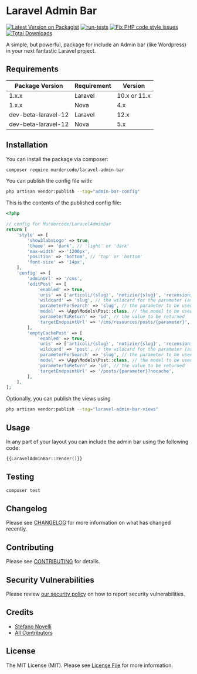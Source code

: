 # Laravel Admin Bar

[![Latest Version on Packagist](https://img.shields.io/packagist/v/murdercode/laravel-admin-bar.svg?style=flat-square)](https://packagist.org/packages/murdercode/laravel-admin-bar)
[![run-tests](https://github.com/murdercode/laravel-admin-bar/actions/workflows/run-tests.yml/badge.svg)](https://github.com/murdercode/laravel-admin-bar/actions/workflows/run-tests.yml)
[![Fix PHP code style issues](https://github.com/murdercode/laravel-admin-bar/actions/workflows/fix-php-code-style-issues.yml/badge.svg)](https://github.com/murdercode/laravel-admin-bar/actions/workflows/fix-php-code-style-issues.yml)
[![Total Downloads](https://img.shields.io/packagist/dt/murdercode/laravel-admin-bar.svg?style=flat-square)](https://packagist.org/packages/murdercode/laravel-admin-bar)

A simple, but powerful, package for include an Admin bar (like Wordpress) in your next fantastic Laravel project.

## Requirements

| Package Version     | Requirement | Version      |
|---------------------|-------------|--------------|
| 1.x.x               | Laravel     | 10.x or 11.x |
| 1.x.x               | Nova        | 4.x          |
| dev-beta-laravel-12 | Laravel     | 12.x         |
| dev-beta-laravel-12 | Nova        | 5.x          |

## Installation

You can install the package via composer:

```bash
composer require murdercode/laravel-admin-bar
```

You can publish the config file with:

```bash
php artisan vendor:publish --tag="admin-bar-config"
```

This is the contents of the published config file:

```php
<?php

// config for Murdercode/LaravelAdminBar
return [
    'style' => [
        'show3labsLogo' => true,
        'theme' => 'dark', // 'light' or 'dark'
        'max-width' => '1200px',
        'position' => 'bottom', // 'top' or 'bottom'
        'font-size' => '14px',
    ],
    'config' => [
        'adminUrl' => '/cms',
        'editPost' => [
            'enabled' => true,
            'uris' => ['articoli/{slug}', 'notizie/{slug}', 'recensioni/{slug}'], // detect the current route as defined in your routes/web.php
            'wildcard' => 'slug', // the wildcard for the parameter (as over)
            'parameterForSearch' => 'slug', // the parameter to be used for search the post
            'model' => \App\Models\Post::class, // the model to be used for search the post
            'parameterToReturn' => 'id', // the value to be returned
            'targetEndpointUrl' => '/cms/resources/posts/{parameter}',
        ],
        'emptyCachePost' => [
            'enabled' => true,
            'uris' => ['articoli/{slug}', 'notizie/{slug}', 'recensioni/{slug}'], // detect the current route as defined in your routes/web.php
            'wildcard' => 'post', // the wildcard for the parameter (as over)
            'parameterForSearch' => 'slug', // the parameter to be used for search the post
            'model' => \App\Models\Post::class, // the model to be used for search the post
            'parameterToReturn' => 'id', // the value to be returned
            'targetEndpointUrl' => '/posts/{parameter}?nocache',
        ],
    ],
];
```

Optionally, you can publish the views using

```bash
php artisan vendor:publish --tag="laravel-admin-bar-views"
```

## Usage

In any part of your layout you can include the admin bar using the following code:

```php
{{LaravelAdminBar::render()}}
```

## Testing

```bash
composer test
```

## Changelog

Please see [CHANGELOG](CHANGELOG.md) for more information on what has changed recently.

## Contributing

Please see [CONTRIBUTING](CONTRIBUTING.md) for details.

## Security Vulnerabilities

Please review [our security policy](../../security/policy) on how to report security vulnerabilities.

## Credits

- [Stefano Novelli](https://github.com/murdercode)
- [All Contributors](../../contributors)

## License

The MIT License (MIT). Please see [License File](LICENSE.md) for more information.
